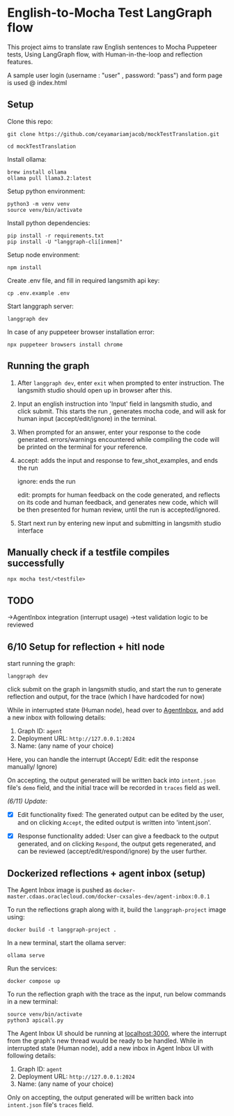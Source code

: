 # English-to-Mocha Test LangGraph flow

This project aims to translate raw English sentences to Mocha Puppeteer tests, Using LangGraph flow, with Human-in-the-loop and reflection features.

A sample user login (username : "user" , password: "pass") and form page is used @ index.html

## Setup
Clone this repo:
```
git clone https://github.com/ceyamariamjacob/mockTestTranslation.git

cd mockTestTranslation
```

Install ollama:
```
brew install ollama
ollama pull llama3.2:latest
```

Setup python environment:
```
python3 -m venv venv
source venv/bin/activate
```

Install python dependencies:
```
pip install -r requirements.txt
pip install -U "langgraph-cli[inmem]"
```

Setup node environment:
```
npm install
```

Create .env file, and fill in required langsmith api key:
```
cp .env.example .env
```

Start langgraph server:
```
langgraph dev
```

In case of any puppeteer browser installation error:
```
npx puppeteer browsers install chrome
```

## Running the graph
1. After `langgraph dev`, enter `exit` when prompted to enter instruction. The langsmith studio should open up in browser after this.

2. Input an english instruction into 'Input' field in langsmith studio, and click submit. This starts the run , generates mocha code, and will ask for human input (accept/edit/ignore) in the terminal.

3. When prompted for an answer, enter your response to the code generated. errors/warnings encountered while compiling the code will be printed on the terminal for your reference.

4. accept: adds the input and response to few_shot_examples, and ends the run

   ignore: ends the run

   edit: prompts for human feedback on the code generated, and reflects on its code and human feedback, and generates new code, which will be then presented for human review, until the run is accepted/ignored.

5. Start next run by entering new input and submitting in langsmith studio interface

## Manually check if a testfile compiles successfully
```
npx mocha test/<testfile>
```
## TODO
->AgentInbox integration (interrupt usage)
->test validation logic to be reviewed


## 6/10 Setup for reflection + hitl node 
start running the graph:
```
langgraph dev
```

click submit on the graph in langsmith studio, and start the run to generate reflection and output, for the trace (which I have hardcoded for now)

While in interrupted state (Human node), head over to [AgentInbox](https://dev.agentinbox.ai/), and add a new inbox with following details:
1. Graph ID: `agent`
2. Deployment URL: `http://127.0.0.1:2024`
3. Name: (any name of your choice)

Here, you can handle the interrupt (Accept/ Edit: edit the response manually/ Ignore)

On accepting, the output generated will be written back into `intent.json` file's `demo` field, and the initial trace will be recorded in `traces` field as well.

*(6/11) Update:*

- [x] Edit functionality fixed: The generated output can be edited by the user, and on clicking `Accept`, the edited output is written into 'intent.json'.
- [x] Response functionality added: User can give a feedback to the output generated, and on clicking `Respond`, the output gets regenerated, and can be reviewed (accept/edit/respond/ignore) by the user further.


## Dockerized reflections + agent inbox (setup)
The Agent Inbox image is pushed as `docker-master.cdaas.oraclecloud.com/docker-cxsales-dev/agent-inbox:0.0.1`

To run the reflections graph along with it, build the `langgraph-project` image using:
```
docker build -t langgraph-project .
```

In a new terminal, start the ollama server:
```
ollama serve
```

Run the services:
```
docker compose up
```

To run the reflection graph with the trace as the input, run below commands in a new terminal:
```
source venv/bin/activate
python3 apicall.py
```

The Agent Inbox UI should be running at [localhost:3000](http://localhost:3000), where the interrupt from the graph's new thread wuuld be ready to be handled.
While in interrupted state (Human node), add a new inbox in Agent Inbox UI with following details:
1. Graph ID: `agent`
2. Deployment URL: `http://127.0.0.1:2024`
3. Name: (any name of your choice)

Only on accepting, the output generated will be written back into `intent.json` file's `traces` field.